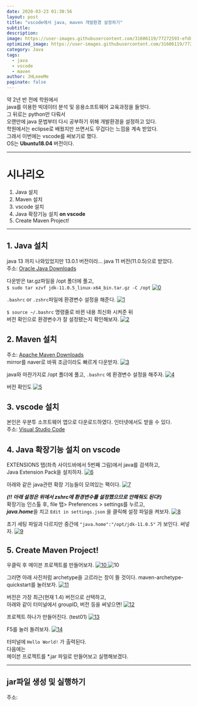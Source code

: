 ```yaml
---
date: 2020-03-23 01:30:56
layout: post
title: "vscode에서 java, maven 개발환경 설정하기"
subtitle:
description:
image: https://user-images.githubusercontent.com/31606119/77272593-efd8bc00-6cf4-11ea-91f7-be58df444d5a.png
optimized_image: https://user-images.githubusercontent.com/31606119/77272593-efd8bc00-6cf4-11ea-91f7-be58df444d5a.png
category: Java
tags:
  - java
  - vscode
  - maven
author: JHLeeeMe
paginate: false
---
```


약 2년 반 전에 학원에서  
java를 이용한 빅데이터 분석 및 응용소프트웨어 교육과정을 들엇다.  
그 뒤로는 python만 다뤄서  
오랜만에 java 문법부터 다시 공부하기 위해 개발환경을 설정하고 있다.  
학원에서는 eclipse로 배웠지만 쓰면서도 무겁다는 느낌을 계속 받았다.  
그래서 이번에는 vscode를 써보기로 했다.  
OS는 **Ubuntu18.04** 버전이다.  

---

# 시나리오
1. Java 설치
2. Maven 설치
3. vscode 설치
4. Java 확장기능 설치 **on vscode**
5. Create Maven Project!

---

## 1. Java 설치
java 13 까지 나와있었지만 13.0.1 버전이라... java 11 버전(11.0.5)으로 받았다.  
주소: [Oracle Java Downloads](https://www.oracle.com/technetwork/java/javase/downloads/index.html)  

다운받은 tar.gz파일을 /opt 폴더에 풀고,  
```$ sudo tar xzvf jdk-11.0.5_linux-x64_bin.tar.gz -C /opt```
<a href='https://user-images.githubusercontent.com/31606119/77272581-ecddcb80-6cf4-11ea-9bee-a8d863a624a1.png'>
![0](https://user-images.githubusercontent.com/31606119/77272581-ecddcb80-6cf4-11ea-9bee-a8d863a624a1.png)
</a>

```.bashrc``` or ```.zshrc```파일에 환경변수 설정을 해준다.
<a href='https://user-images.githubusercontent.com/31606119/77272583-ed766200-6cf4-11ea-98c9-9522ae7bc387.png'>
![1](https://user-images.githubusercontent.com/31606119/77272583-ed766200-6cf4-11ea-98c9-9522ae7bc387.png)
</a>

```$ source ~/.bashrc``` 명령줄로 바뀐 내용 최신화 시켜준 뒤  
버전 확인으로 환경변수가 잘 설정됐는지 확인해보자.
<a href='https://user-images.githubusercontent.com/31606119/77272584-ee0ef880-6cf4-11ea-86a9-ffe7c72a001b.png'>
![2](https://user-images.githubusercontent.com/31606119/77272584-ee0ef880-6cf4-11ea-86a9-ffe7c72a001b.png)
</a>


## 2. Maven 설치
주소: [Apache Maven Downloads](https://maven.apache.org/download.cgi)  
mirror를 naver로 바꿔 조금이라도 빠르게 다운받자.
<a href='https://user-images.githubusercontent.com/31606119/77272586-eea78f00-6cf4-11ea-8676-70cf19cab436.png'>
![3](https://user-images.githubusercontent.com/31606119/77272586-eea78f00-6cf4-11ea-8676-70cf19cab436.png)
</a>

java와 마찬가지로 /opt 폴더에 풀고, ```.bashrc``` 에 환경변수 설정을 해주자.
<a href='https://user-images.githubusercontent.com/31606119/77272589-ef402580-6cf4-11ea-8997-c39ea76a61fd.png'>
![4](https://user-images.githubusercontent.com/31606119/77272589-ef402580-6cf4-11ea-8997-c39ea76a61fd.png)
</a>

버전 확인도
<a href='https://user-images.githubusercontent.com/31606119/77272591-ef402580-6cf4-11ea-8d26-3a3680637d0c.png'>
![5](https://user-images.githubusercontent.com/31606119/77272591-ef402580-6cf4-11ea-8d26-3a3680637d0c.png)
</a>


## 3. vscode 설치
본인은 우분투 소프트웨어 앱으로 다운로드하였다. 인터넷에서도 받을 수 있다.  
주소: [Visual Studio Code](https://code.visualstudio.com)  


## 4. Java 확장기능 설치 **on vscode**
EXTENSIONS 탭(좌측 사이드바에서 5번째 그림)에서 java를 검색하고,  
Java Extension Pack을 설치하자.
<a href='https://user-images.githubusercontent.com/31606119/77272593-efd8bc00-6cf4-11ea-91f7-be58df444d5a.png'>
![6](https://user-images.githubusercontent.com/31606119/77272593-efd8bc00-6cf4-11ea-91f7-be58df444d5a.png)
</a>

아래와 같은 java관련 확장 기능들이 모여있는 팩이다.
<a href='https://user-images.githubusercontent.com/31606119/77272596-f109e900-6cf4-11ea-8a0a-6486868fc19e.png'>
![7](https://user-images.githubusercontent.com/31606119/77272596-f109e900-6cf4-11ea-8a0a-6486868fc19e.png)
</a>

***(!! 아래 설정은 위에서 zshrc에 환경변수를 설정했으므로 안해줘도 된다!)***  
확장기능 인스톨 후, file 탭> Preferences > settings를 누르고,  
***java.home***을 치고 ```Edit in settings.json``` 을 클릭해 설정 파일을 켜보자.
<a href='https://user-images.githubusercontent.com/31606119/77272597-f109e900-6cf4-11ea-8092-948d53ea1491.png'>
![8](https://user-images.githubusercontent.com/31606119/77272597-f109e900-6cf4-11ea-8092-948d53ea1491.png)
</a>

초기 세팅 파일과 다르지만 중간에 ```"java.home":"/opt/jdk-11.0.5"``` 가 보인다. 써넣자.
<a href='https://user-images.githubusercontent.com/31606119/77272598-f1a27f80-6cf4-11ea-80b0-013c5540c8c3.png'>
![9](https://user-images.githubusercontent.com/31606119/77272598-f1a27f80-6cf4-11ea-80b0-013c5540c8c3.png)
</a>


## 5. Create Maven Project!
우클릭 후 메이븐 프로젝트를 만들어보자.
<a href='https://user-images.githubusercontent.com/31606119/77272599-f23b1600-6cf4-11ea-8826-38610d4966f7.png'>
![10](https://user-images.githubusercontent.com/31606119/77272599-f23b1600-6cf4-11ea-8826-38610d4966f7.png)
</a>
![10](https://user-images.githubusercontent.com/31606119/77272599-f23b1600-6cf4-11ea-8826-38610d4966f7.png)

그러면 아래 사진처럼 archetype을 고르라는 창이 뜰 것이다. maven-archetype-quickstart를 눌러보자.
<a href='https://user-images.githubusercontent.com/31606119/77272601-f2d3ac80-6cf4-11ea-941a-64954e654b59.png'>
![11](https://user-images.githubusercontent.com/31606119/77272601-f2d3ac80-6cf4-11ea-941a-64954e654b59.png)
</a>

버전은 가장 최근(현재 1.4) 버전으로 선택하고,  
아래와 같이 터미널에서 groupID, 버전 등을 써넣으면!
<a href='https://user-images.githubusercontent.com/31606119/77272603-f36c4300-6cf4-11ea-87fa-efee37d3e52a.png'>
![12](https://user-images.githubusercontent.com/31606119/77272603-f36c4300-6cf4-11ea-87fa-efee37d3e52a.png)
</a>

프로젝트 하나가 만들어진다. (test01)
<a href='https://user-images.githubusercontent.com/31606119/77272604-f404d980-6cf4-11ea-9930-dbf2b74c547f.png'>
![13](https://user-images.githubusercontent.com/31606119/77272604-f404d980-6cf4-11ea-9930-dbf2b74c547f.png)
</a>

F5를 눌러 돌려보자.
<a href='https://user-images.githubusercontent.com/31606119/77272605-f404d980-6cf4-11ea-9cf5-97dc3c086e97.png'>
![14](https://user-images.githubusercontent.com/31606119/77272605-f404d980-6cf4-11ea-9cf5-97dc3c086e97.png)
</a>

터미널에 ```Hello World!``` 가 출력된다.  
다음에는  
메이븐 프로젝트를 *.jar 파일로 만들어보고 실행해보겠다.

---

## jar파일 생성 및 실행하기
주소:
